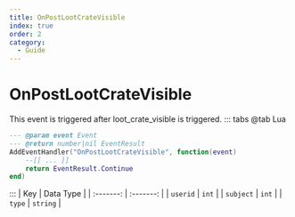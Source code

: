 ```yaml
---
title: OnPostLootCrateVisible
index: true
order: 2
category:
  - Guide
---
```


# OnPostLootCrateVisible
This event is triggered after loot_crate_visible is triggered.
::: tabs
@tab Lua
```lua
--- @param event Event
--- @return number|nil EventResult
AddEventHandler("OnPostLootCrateVisible", function(event)
    --[[ ... ]]
    return EventResult.Continue
end)
```

:::
|    Key    | Data Type |
| :-------: | :-------: |
|  `userid` |   `int`   |
| `subject` |   `int`   |
|   `type`  |  `string` |